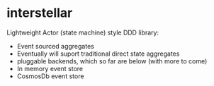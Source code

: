 # interstellar

Lightweight Actor (state machine) style DDD library:
 - Event sourced aggregates 
 - Eventually will suport traditional direct state aggregates 
 - pluggable backends, which so far are below (with more to come)
  - In memory event store
  - CosmosDb event store
    
